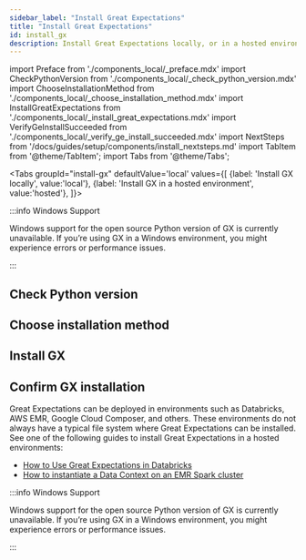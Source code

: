 ```yaml
---
sidebar_label: "Install Great Expectations"
title: "Install Great Expectations"
id: install_gx
description: Install Great Expectations locally, or in a hosted environment.
---
```


import Preface from './components_local/_preface.mdx'
import CheckPythonVersion from './components_local/_check_python_version.mdx'
import ChooseInstallationMethod from './components_local/_choose_installation_method.mdx'
import InstallGreatExpectations from './components_local/_install_great_expectations.mdx'
import VerifyGeInstallSucceeded from './components_local/_verify_ge_install_succeeded.mdx'
import NextSteps from '/docs/guides/setup/components/install_nextsteps.md'
import TabItem from '@theme/TabItem';
import Tabs from '@theme/Tabs';

<Tabs
  groupId="install-gx"
  defaultValue='local'
  values={[
  {label: 'Install GX locally', value:'local'},
  {label: 'Install GX in a hosted environment', value:'hosted'},
  ]}>
  <TabItem value="local">

<Preface />

:::info Windows Support

Windows support for the open source Python version of GX is currently unavailable. If you’re using GX in a Windows environment, you might experience errors or performance issues.

:::

## Check Python version
<CheckPythonVersion />

## Choose installation method
<ChooseInstallationMethod />

## Install GX
<InstallGreatExpectations />

## Confirm GX installation
<VerifyGeInstallSucceeded />

</TabItem>
<TabItem value="hosted">

Great Expectations can be deployed in environments such as Databricks, AWS EMR, Google Cloud Composer, and others. These environments do not always have a typical file system where Great Expectations can be installed. See one of the following guides to install Great Expectations in a hosted environments:

- [How to Use Great Expectations in Databricks](https://docs.greatexpectations.io/docs/deployment_patterns/how_to_use_great_expectations_in_databricks)
- [How to instantiate a Data Context on an EMR Spark cluster](https://docs.greatexpectations.io/docs/deployment_patterns/how_to_instantiate_a_data_context_on_an_emr_spark_cluster)

:::info Windows Support

Windows support for the open source Python version of GX is currently unavailable. If you’re using GX in a Windows environment, you might experience errors or performance issues.

:::

</TabItem>
</Tabs>
